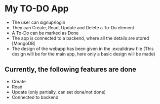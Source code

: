 # My TO-DO App
- The user can signup/login
- They can Create, Read, Update and Delete a To-Do element
- A To-Do can be marked as Done
- The app is connected to a backend, where all the details are stored [MongoDB]
- The design of the webapp has been given in the .excalidraw file
  (This design will be for the main app, here only a basic design will be made)

## Currently, the following features are done
- Create
- Read
- Update (only partially, can set done/not done)
- Connected to backend
